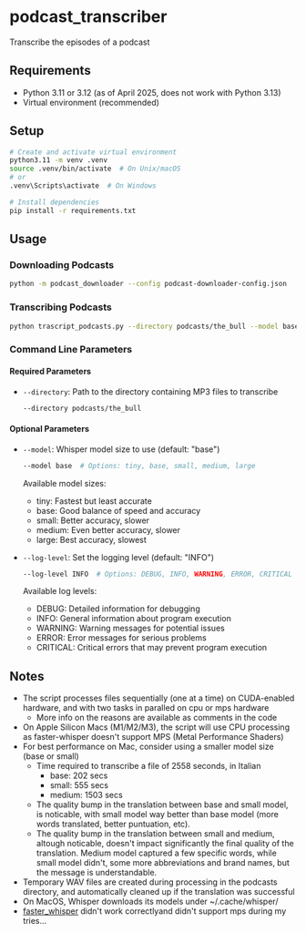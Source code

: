 # podcast_transcriber
Transcribe the episodes of a podcast

## Requirements
- Python 3.11 or 3.12 (as of April 2025, does not work with Python 3.13)
- Virtual environment (recommended)

## Setup
```bash
# Create and activate virtual environment
python3.11 -m venv .venv
source .venv/bin/activate  # On Unix/macOS
# or
.venv\Scripts\activate  # On Windows

# Install dependencies
pip install -r requirements.txt
```

## Usage

### Downloading Podcasts
```bash
python -m podcast_downloader --config podcast-downloader-config.json
```

### Transcribing Podcasts
```bash
python trascript_podcasts.py --directory podcasts/the_bull --model base
```

### Command Line Parameters

#### Required Parameters
- `--directory`: Path to the directory containing MP3 files to transcribe
  ```bash
  --directory podcasts/the_bull
  ```

#### Optional Parameters
- `--model`: Whisper model size to use (default: "base")
  ```bash
  --model base  # Options: tiny, base, small, medium, large
  ```
  Available model sizes:
  - tiny: Fastest but least accurate
  - base: Good balance of speed and accuracy
  - small: Better accuracy, slower
  - medium: Even better accuracy, slower
  - large: Best accuracy, slowest

- `--log-level`: Set the logging level (default: "INFO")
  ```bash
  --log-level INFO  # Options: DEBUG, INFO, WARNING, ERROR, CRITICAL
  ```
  Available log levels:
  - DEBUG: Detailed information for debugging
  - INFO: General information about program execution
  - WARNING: Warning messages for potential issues
  - ERROR: Error messages for serious problems
  - CRITICAL: Critical errors that may prevent program execution

## Notes
- The script processes files sequentially (one at a time) on CUDA-enabled hardware, and with two tasks in paralled on cpu or mps hardware
  - More info on the reasons are available as comments in the code
- On Apple Silicon Macs (M1/M2/M3), the script will use CPU processing as faster-whisper doesn't support MPS (Metal Performance Shaders)
- For best performance on Mac, consider using a smaller model size (base or small)
  - Time required to transcribe a file of 2558 seconds, in Italian
    - base: 202 secs
    - small: 555 secs
    - medium: 1503 secs
  - The quality bump in the translation between base and small model, is noticable, with small model way better than base model (more words translated, better puntuation, etc).
  - The quality bump in the translation between small and medium, altough noticable, doesn't impact significantly the final quality of the translation. Medium model captured a few specific words, while small model didn't, some more abbreviations and brand names, but the message is understandable.
- Temporary WAV files are created during processing in the podcasts directory, and automatically cleaned up if the translation was successful
- On MacOS, Whisper downloads its models under  ~/.cache/whisper/
- [faster_whisper](https://github.com/SYSTRAN/faster-whisper) didn't work correctlyand didn't support mps during my tries...

